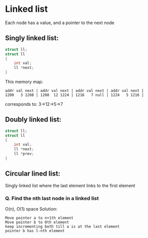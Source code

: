 # Linked list
Each node has a value, and a pointer to the next node

## Singly linked list:
```c++
struct ll;
struct ll
{
	int val;
	ll *next;
}
```

This memory map:
```
addr val next | addr val next | addr val next | addr val next |
1200   3 1208 | 1208  12 1224 | 1216   7 null | 1224   5 1216 |
```
corresponds to:
3->12->5->7

## Doubly linked list:
```c++
struct ll;
struct ll
{
	int val;
	ll *next;
	ll *prev;
}
```

## Circular lined list:
Singly linked list where the last element links to the first element

### Q. Find the nth last node in a linked list
O(n), O(1) space Solution:
```
Move pointer a to n+1th element
Move pointer b to 0th element
keep incrementing both till a is at the last element
pointer b has l-nth element
```
